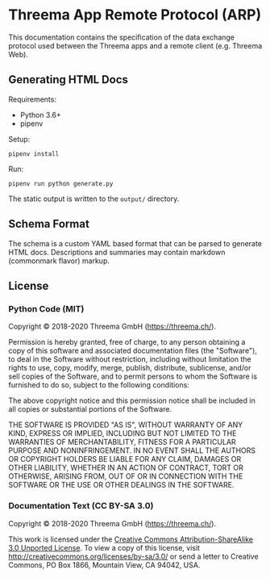 # Threema App Remote Protocol (ARP)

This documentation contains the specification of the data exchange protocol
used between the Threema apps and a remote client (e.g. Threema Web).

## Generating HTML Docs

Requirements:

- Python 3.6+
- pipenv

Setup:

    pipenv install

Run:

    pipenv run python generate.py

The static output is written to the `output/` directory.

## Schema Format

The schema is a custom YAML based format that can be parsed to generate HTML
docs. Descriptions and summaries may contain markdown (commonmark flavor)
markup.

## License

### Python Code (MIT)

Copyright © 2018-2020 Threema GmbH (https://threema.ch/).

Permission is hereby granted, free of charge, to any person obtaining a copy of
this software and associated documentation files (the "Software"), to deal in
the Software without restriction, including without limitation the rights to
use, copy, modify, merge, publish, distribute, sublicense, and/or sell copies
of the Software, and to permit persons to whom the Software is furnished to do
so, subject to the following conditions:

The above copyright notice and this permission notice shall be included in all
copies or substantial portions of the Software.

THE SOFTWARE IS PROVIDED "AS IS", WITHOUT WARRANTY OF ANY KIND, EXPRESS OR
IMPLIED, INCLUDING BUT NOT LIMITED TO THE WARRANTIES OF MERCHANTABILITY,
FITNESS FOR A PARTICULAR PURPOSE AND NONINFRINGEMENT. IN NO EVENT SHALL THE
AUTHORS OR COPYRIGHT HOLDERS BE LIABLE FOR ANY CLAIM, DAMAGES OR OTHER
LIABILITY, WHETHER IN AN ACTION OF CONTRACT, TORT OR OTHERWISE, ARISING FROM,
OUT OF OR IN CONNECTION WITH THE SOFTWARE OR THE USE OR OTHER DEALINGS IN THE
SOFTWARE.

### Documentation Text (CC BY-SA 3.0)

Copyright © 2018-2020 Threema GmbH (https://threema.ch/).

This work is licensed under the [Creative Commons Attribution-ShareAlike 3.0
Unported License](https://creativecommons.org/licenses/by-sa/3.0/). To view a
copy of this license, visit http://creativecommons.org/licenses/by-sa/3.0/ or
send a letter to Creative Commons, PO Box 1866, Mountain View, CA 94042, USA.
